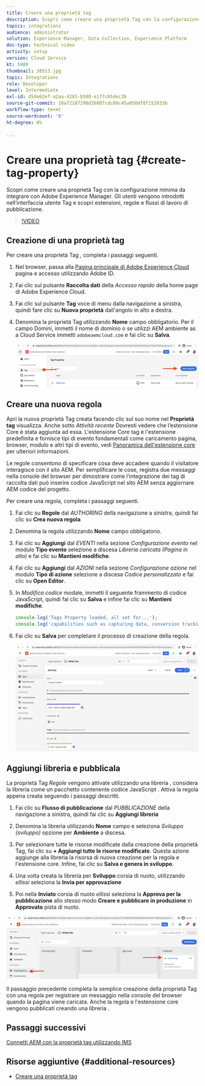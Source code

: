 ```yaml
---
title: Creare una proprietà tag
description: Scopri come creare una proprietà Tag con la configurazione minima a barre da integrare con AEM. Gli utenti vengono introdotti nell’interfaccia utente Tag e scopri estensioni, regole e flussi di lavoro di pubblicazione.
topics: integrations
audience: administrator
solution: Experience Manager, Data Collection, Experience Platform
doc-type: technical video
activity: setup
version: Cloud Service
kt: 5980
thumbnail: 38553.jpg
topic: Integrations
role: Developer
level: Intermediate
exl-id: d5de62ef-a2aa-4283-b500-e1f7cb5dec3b
source-git-commit: 18a72187290d26007cdc09c45a050df8f152833b
workflow-type: tm+mt
source-wordcount: '0'
ht-degree: 0%

---
```


# Creare una proprietà tag {#create-tag-property}

Scopri come creare una proprietà Tag con la configurazione minima da integrare con Adobe Experience Manager. Gli utenti vengono introdotti nell’interfaccia utente Tag e scopri estensioni, regole e flussi di lavoro di pubblicazione.

>[!VIDEO](https://video.tv.adobe.com/v/38553?quality=12&learn=on)

## Creazione di una proprietà tag

Per creare una proprietà Tag , completa i passaggi seguenti.

1. Nel browser, passa alla [Pagina principale di Adobe Experience Cloud](https://experience.adobe.com/) pagina e accesso utilizzando Adobe ID.

1. Fai clic sul pulsante **Raccolta dati** della _Accesso rapido_ della home page di Adobe Experience Cloud.

1. Fai clic sul pulsante **Tag** voce di menu dalla navigazione a sinistra, quindi fare clic su **Nuova proprietà** dall&#39;angolo in alto a destra.

1. Denomina la proprietà Tag utilizzando **Nome** campo obbligatorio. Per il campo Domini, immetti il nome di dominio o se utilizzi AEM ambiente as a Cloud Service immetti `adobeaemcloud.com` e fai clic su **Salva**.

   ![Proprietà tag](assets/tag-properties.png)

## Creare una nuova regola

Apri la nuova proprietà Tag creata facendo clic sul suo nome nel **Proprietà tag** visualizza. Anche sotto _Attività recente_ Dovresti vedere che l’estensione Core è stata aggiunta ad essa. L&#39;estensione Core tag è l&#39;estensione predefinita e fornisce tipi di evento fondamentali come caricamento pagina, browser, modulo e altri tipi di evento, vedi [Panoramica dell&#39;estensione core](https://experienceleague.adobe.com/docs/experience-platform/tags/extensions/client/core/overview.html) per ulteriori informazioni.

Le regole consentono di specificare cosa deve accadere quando il visitatore interagisce con il sito AEM. Per semplificare le cose, registra due messaggi nella console del browser per dimostrare come l’integrazione dei tag di raccolta dati può inserire codice JavaScript nel sito AEM senza aggiornare AEM codice del progetto.

Per creare una regola, completa i passaggi seguenti.

1. Fai clic su **Regole** dal _AUTHORING_ della navigazione a sinistra, quindi fai clic su **Crea nuova regola**

1. Denomina la regola utilizzando **Nome** campo obbligatorio.

1. Fai clic su **Aggiungi** dal _EVENTI_ nella sezione _Configurazione evento_ nel modulo **Tipo evento** selezione a discesa _Libreria caricata (Pagina in alto)_ e fai clic su **Mantieni modifiche**.

1. Fai clic su **Aggiungi** dal _AZIONI_ nella sezione _Configurazione azione_ nel modulo **Tipo di azione** selezione a discesa _Codice personalizzato_ e fai clic su **Open Editor**.

1. In _Modifica codice_ modale, immetti il seguente frammento di codice JavaScript, quindi fai clic su **Salva** e infine fai clic su **Mantieni modifiche**.

   ```javascript
   console.log('Tags Property loaded, all set for...');
   console.log('capabilities such as capturing data, conversion tracking and delivering unique and personalized experiences');
   ```

1. Fai clic su **Salva** per completare il processo di creazione della regola.

   ![Nuova regola](assets/new-rule.png)

## Aggiungi libreria e pubblicala

La proprietà Tag _Regole_ vengono attivate utilizzando una libreria , considera la libreria come un pacchetto contenente codice JavaScript . Attiva la regola appena creata seguendo i passaggi descritti.

1. Fai clic su **Flusso di pubblicazione** dal _PUBBLICAZIONE_ della navigazione a sinistra, quindi fai clic su **Aggiungi libreria**

1. Denomina la libreria utilizzando **Nome** campo e seleziona _Sviluppo (sviluppo)_ opzione per **Ambiente** a discesa.

1. Per selezionare tutte le risorse modificate dalla creazione della proprietà Tag, fai clic su **+ Aggiungi tutte le risorse modificate**. Questa azione aggiunge alla libreria la risorsa di nuova creazione per la regola e l&#39;estensione core. Infine, fai clic su **Salva e genera in sviluppo**.

1. Una volta creata la libreria per **Sviluppo** corsia di nuoto, utilizzando _ellissi_ seleziona la **Invia per approvazione**

1. Poi nella **Inviato** corsia di nuoto _ellissi_ seleziona la **Approva per la pubblicazione** allo stesso modo **Creare e pubblicare in produzione** in **Approvato** pista di nuoto.

![Libreria pubblicata](assets/published-library.png)


Il passaggio precedente completa la semplice creazione della proprietà Tag con una regola per registrare un messaggio nella console del browser quando la pagina viene caricata. Anche la regola e l&#39;estensione core vengono pubblicati creando una libreria .

## Passaggi successivi

[Connetti AEM con la proprietà tag utilizzando IMS](connect-aem-tag-property-using-ims.md)


## Risorse aggiuntive {#additional-resources}

* [Creare una proprietà tag](https://experienceleague.adobe.com/docs/platform-learn/implement-in-websites/configure-tags/create-a-property.html)
